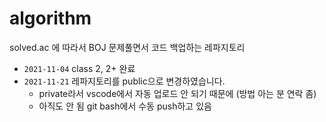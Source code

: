 # algorithm
solved.ac 에 따라서 BOJ 문제풀면서 코드 백업하는 레파지토리
* `2021-11-04` class 2, 2+ 완료
* `2021-11-21` 레파지토리를 public으로 변경하였습니다.
  * private라서 vscode에서 자동 업로드 안 되기 때문에 (방법 아는 분 연락 좀)
  * 아직도 안 됨 git bash에서 수동 push하고 있음 
